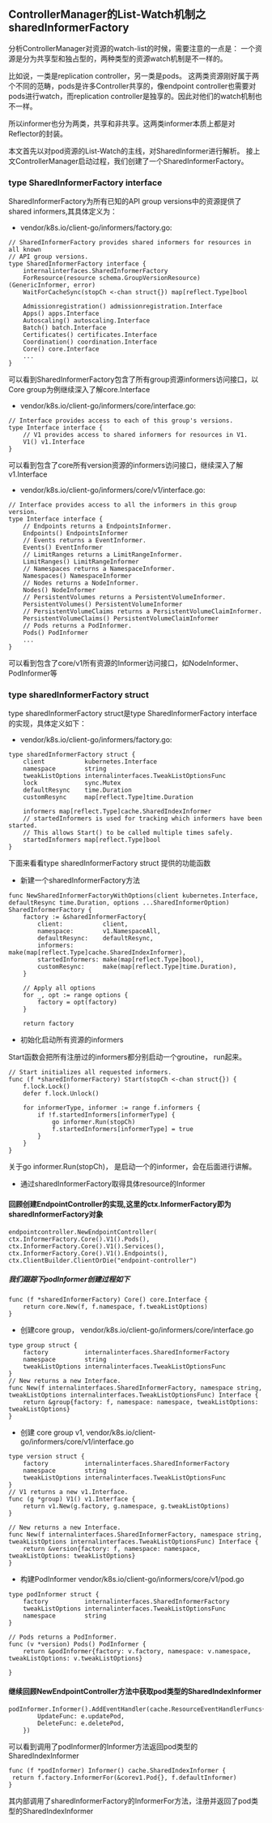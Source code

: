 ## ControllerManager的List-Watch机制之sharedInformerFactory
分析ControllerManager对资源的watch-list的时候，需要注意的一点是： 一个资源是分为共享型和独占型的，两种类型的资源watch机制是不一样的。

比如说，一类是replication controller，另一类是pods。 这两类资源刚好属于两个不同的范畴，pods是许多Controller共享的，像endpoint controller也需要对pods进行watch，而replication controller是独享的。因此对他们的watch机制也不一样。

所以informer也分为两类，共享和非共享。这两类informer本质上都是对Reflector的封装。

本文首先以对pod资源的List-Watch的主线，对SharedInformer进行解析。
接上文ControllerManager启动过程，我们创建了一个SharedInformerFactory。
### type SharedInformerFactory interface
SharedInformerFactory为所有已知的API group versions中的资源提供了shared informers,其具体定义为：
* vendor/k8s.io/client-go/informers/factory.go:

```
// SharedInformerFactory provides shared informers for resources in all known
// API group versions.
type SharedInformerFactory interface {
	internalinterfaces.SharedInformerFactory
	ForResource(resource schema.GroupVersionResource) (GenericInformer, error)
	WaitForCacheSync(stopCh <-chan struct{}) map[reflect.Type]bool

	Admissionregistration() admissionregistration.Interface
	Apps() apps.Interface
	Autoscaling() autoscaling.Interface
	Batch() batch.Interface
	Certificates() certificates.Interface
	Coordination() coordination.Interface
	Core() core.Interface
	...
}
```
可以看到SharedInformerFactory包含了所有group资源informers访问接口，以Core group为例继续深入了解core.Interface
* vendor/k8s.io/client-go/informers/core/interface.go:

```
// Interface provides access to each of this group's versions.
type Interface interface {
	// V1 provides access to shared informers for resources in V1.
	V1() v1.Interface
}
```
可以看到包含了core所有version资源的informers访问接口，继续深入了解v1.Interface
* vendor/k8s.io/client-go/informers/core/v1/interface.go:

```
// Interface provides access to all the informers in this group version.
type Interface interface {
	// Endpoints returns a EndpointsInformer.
	Endpoints() EndpointsInformer
	// Events returns a EventInformer.
	Events() EventInformer
	// LimitRanges returns a LimitRangeInformer.
	LimitRanges() LimitRangeInformer
	// Namespaces returns a NamespaceInformer.
	Namespaces() NamespaceInformer
	// Nodes returns a NodeInformer.
	Nodes() NodeInformer
	// PersistentVolumes returns a PersistentVolumeInformer.
	PersistentVolumes() PersistentVolumeInformer
	// PersistentVolumeClaims returns a PersistentVolumeClaimInformer.
	PersistentVolumeClaims() PersistentVolumeClaimInformer
	// Pods returns a PodInformer.
	Pods() PodInformer
	...
}
```
可以看到包含了core/v1所有资源的Informer访问接口，如NodeInformer、PodInformer等

### type sharedInformerFactory struct
type sharedInformerFactory struct是type SharedInformerFactory interface的实现，具体定义如下：
* vendor/k8s.io/client-go/informers/factory.go:

```
type sharedInformerFactory struct {
	client           kubernetes.Interface
	namespace        string
	tweakListOptions internalinterfaces.TweakListOptionsFunc
	lock             sync.Mutex
	defaultResync    time.Duration
	customResync     map[reflect.Type]time.Duration

	informers map[reflect.Type]cache.SharedIndexInformer
	// startedInformers is used for tracking which informers have been started.
	// This allows Start() to be called multiple times safely.
	startedInformers map[reflect.Type]bool
}
```
下面来看看type sharedInformerFactory struct 提供的功能函数 

* 新建一个sharedInformerFactory方法

```
func NewSharedInformerFactoryWithOptions(client kubernetes.Interface, defaultResync time.Duration, options ...SharedInformerOption) SharedInformerFactory {
	factory := &sharedInformerFactory{
		client:           client,
		namespace:        v1.NamespaceAll,
		defaultResync:    defaultResync,
		informers:        make(map[reflect.Type]cache.SharedIndexInformer),
		startedInformers: make(map[reflect.Type]bool),
		customResync:     make(map[reflect.Type]time.Duration),
	}

	// Apply all options
	for _, opt := range options {
		factory = opt(factory)
	}

	return factory

```
* 初始化启动所有资源的informers

Start函数会把所有注册过的informers都分别启动一个groutine， run起来。

```
// Start initializes all requested informers.
func (f *sharedInformerFactory) Start(stopCh <-chan struct{}) {
	f.lock.Lock()
	defer f.lock.Unlock()

	for informerType, informer := range f.informers {
		if !f.startedInformers[informerType] {
			go informer.Run(stopCh)
			f.startedInformers[informerType] = true
		}
	}
}
```
关于go informer.Run(stopCh)， 是启动一个的informer，会在后面进行讲解。 

* 通过sharedInformerFactory取得具体resource的Informer

#### 回顾创建EndpointController的实现,这里的ctx.InformerFactory即为sharedInformerFactory对象

```
endpointcontroller.NewEndpointController( ctx.InformerFactory.Core().V1().Pods(), 
ctx.InformerFactory.Core().V1().Services(), 
ctx.InformerFactory.Core().V1().Endpoints(), 
ctx.ClientBuilder.ClientOrDie("endpoint-controller")
```
##### 我们跟踪下podInformer创建过程如下

```
func (f *sharedInformerFactory) Core() core.Interface {
	return core.New(f, f.namespace, f.tweakListOptions)
}
```

* 创建core group， vendor/k8s.io/client-go/informers/core/interface.go

```
type group struct {
	factory          internalinterfaces.SharedInformerFactory
	namespace        string
	tweakListOptions internalinterfaces.TweakListOptionsFunc
}
// New returns a new Interface.
func New(f internalinterfaces.SharedInformerFactory, namespace string, tweakListOptions internalinterfaces.TweakListOptionsFunc) Interface {
	return &group{factory: f, namespace: namespace, tweakListOptions: tweakListOptions}
}
```

* 创建 core group v1, vendor/k8s.io/client-go/informers/core/v1/interface.go

```
type version struct {
	factory          internalinterfaces.SharedInformerFactory
	namespace        string
	tweakListOptions internalinterfaces.TweakListOptionsFunc
}
// V1 returns a new v1.Interface.
func (g *group) V1() v1.Interface {
	return v1.New(g.factory, g.namespace, g.tweakListOptions)
}

// New returns a new Interface.
func New(f internalinterfaces.SharedInformerFactory, namespace string, tweakListOptions internalinterfaces.TweakListOptionsFunc) Interface {
	return &version{factory: f, namespace: namespace, tweakListOptions: tweakListOptions}
}

```
* 构建PodInformer vendor/k8s.io/client-go/informers/core/v1/pod.go

```
type podInformer struct {
	factory          internalinterfaces.SharedInformerFactory
	tweakListOptions internalinterfaces.TweakListOptionsFunc
	namespace        string
}

// Pods returns a PodInformer.
func (v *version) Pods() PodInformer {
	return &podInformer{factory: v.factory, namespace: v.namespace, tweakListOptions: v.tweakListOptions}

}
```

#### 继续回顾NewEndpointController方法中获取pod类型的SharedIndexInformer

```
podInformer.Informer().AddEventHandler(cache.ResourceEventHandlerFuncs{
		UpdateFunc: e.updatePod,
		DeleteFunc: e.deletePod,
	})
```

可以看到调用了podInformer的Informer方法返回pod类型的SharedIndexInformer

```
func (f *podInformer) Informer() cache.SharedIndexInformer {
 return f.factory.InformerFor(&corev1.Pod{}, f.defaultInformer)
}
```
其内部调用了sharedInformerFactory的InformerFor方法，注册并返回了pod类型的SharedIndexInformer

```

```

